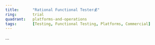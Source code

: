 ```yaml
---
title:      "Rational Functional Tester💰"
ring:       trial
quadrant:   platforms-and-operations
tags:       [Testing, Functional Testing, Platforms, Commercial]
---
```

...